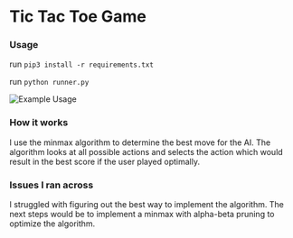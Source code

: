 # Tic Tac Toe Game

### Usage

run `pip3 install -r requirements.txt`

run `python runner.py`


![Example Usage](https://i.imgur.com/aoUZLyz.png)

### How it works

I use the minmax algorithm to determine the best move for the AI. The algorithm looks at all possible actions and selects the action which would result in the best score if the user played optimally.

### Issues I ran across
I struggled with figuring out the best way to implement the algorithm. The next steps would be to implement a minmax with alpha-beta pruning to optimize the algorithm.
